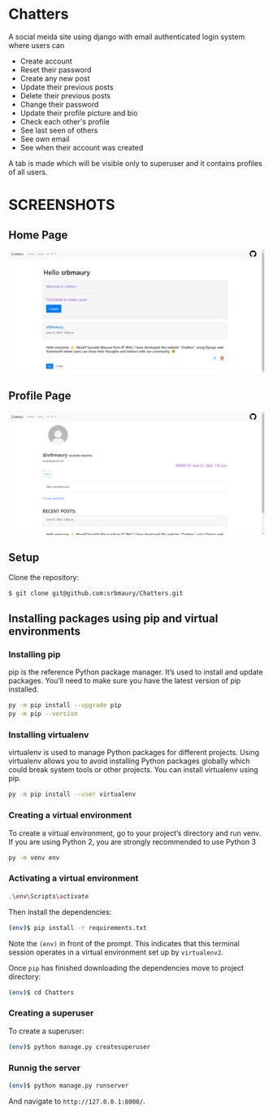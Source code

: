 # Chatters

A social meida site using django with email authenticated login system where users can 
- Create account 
- Reset their password
- Create any new post 
- Update their previous posts
- Delete their previous posts 
- Change their password 
- Update their profile picture and bio 
- Check each other's profile 
- See last seen of others 
- See own email
- See when their account was created 

A tab is made which will be visible only to superuser and it contains profiles of all users. 
# SCREENSHOTS
<p align="center">
  <h2> Home Page </h2>
  <img src="Previews/home_page.png" width="1000px" title="hover text">
  <h2> Profile Page </h2>
  <img src="Previews/profile_page.png" width="1000px" alt="accessibility text">
</p>

## Setup

Clone the repository:

```sh
$ git clone git@github.com:srbmaury/Chatters.git
```


## Installing packages using pip and virtual environments

### Installing pip
pip is the reference Python package manager. It’s used to install and update packages. You’ll need to make sure you have the latest version of pip installed.

```sh
py -m pip install --upgrade pip
py -m pip --version
```
### Installing virtualenv
virtualenv is used to manage Python packages for different projects. Using virtualenv allows you to avoid installing Python packages globally which could break system tools or other projects. You can install virtualenv using pip.

```sh
py -m pip install --user virtualenv
```
### Creating a virtual environment
To create a virtual environment, go to your project’s directory and run venv. If you are using Python 2, you are strongly recommended to use Python 3

```sh
py -m venv env
```

### Activating a virtual environment
```sh
.\env\Scripts\activate
```

Then install the dependencies:

```sh
(env)$ pip install -r requirements.txt
```
Note the `(env)` in front of the prompt. This indicates that this terminal
session operates in a virtual environment set up by `virtualenv2`.

Once `pip` has finished downloading the dependencies move to project directory:
```sh
(env)$ cd Chatters
```
### Creating a superuser
To create a superuser:
```sh
(env)$ python manage.py createsuperuser
```

### Runnig the server
```sh
(env)$ python manage.py runserver
```



And navigate to `http://127.0.0.1:8000/`.
